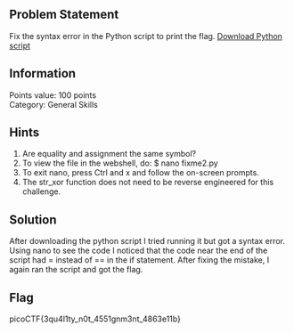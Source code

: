 <h2> Problem Statement </h2>
Fix the syntax error in the Python script to print the flag.
<a href = 'https://artifacts.picoctf.net/c/66/fixme2.py'>Download Python script</a>
<h2> Information </h2>
Points value: 100 points<br>
Category: General Skills
<h2> Hints </h2>
<ol>
<li>Are equality and assignment the same symbol?</li>
<li>To view the file in the webshell, do: $ nano fixme2.py</li>
<li>To exit nano, press Ctrl and x and follow the on-screen prompts.</li>
<li>The str_xor function does not need to be reverse engineered for this challenge.</li>
</ol>
<h2> Solution </h2>
After downloading the python script I tried running it but got a syntax error. Using nano to see the code I noticed that the code near the end of the script had = instead of == in the if statement. After fixing the mistake, I again ran the script and got the flag.
<h2> Flag </h2>
picoCTF{3qu4l1ty_n0t_4551gnm3nt_4863e11b}

